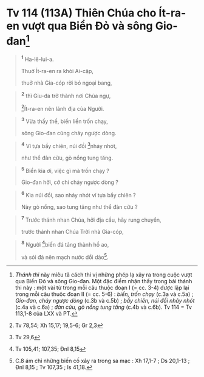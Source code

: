 # Tv 114 (113A) Thiên Chúa cho Ít-ra-en vượt qua Biển Đỏ và sông Gio-đan[^1]

> <sup><b>1</b></sup> Ha-lê-lui-a.
> 
> Thuở Ít-ra-en ra khỏi Ai-cập,
> 
> thuở nhà Gia-cóp rời bỏ ngoại bang,
>


> <sup><b>2</b></sup> thì Giu-đa trở thành nơi Chúa ngự,
> 
> [^1*]Ít-ra-en nên lãnh địa của Người.
>


> <sup><b>3</b></sup> Vừa thấy thế, biển liền trốn chạy,
> 
> sông Gio-đan cũng chảy ngược dòng.
>


> <sup><b>4</b></sup> Ví tựa bầy chiên, núi đồi [^2*]nhảy nhót,
> 
> như thể đàn cừu, gò nổng tung tăng.
>


> <sup><b>5</b></sup> Biển kia ơi, việc gì mà trốn chạy ?
> 
> Gio-đan hỡi, cớ chi chảy ngược dòng ?
>


> <sup><b>6</b></sup> Kìa núi đồi, sao nhảy nhót ví tựa bầy chiên ?
> 
> Này gò nổng, sao tung tăng như thể đàn cừu ?
>


> <sup><b>7</b></sup> Trước thánh nhan Chúa, hỡi địa cầu, hãy rung chuyển,
> 
> trước thánh nhan Chúa Trời nhà Gia-cóp,
>


> <sup><b>8</b></sup> Người [^3*]biến đá tảng thành hồ ao,
> 
> và sỏi đá nên mạch nước dồi dào[^2].
>

[^1]: <i>Thánh thi</i> này miêu tả cách thi vị những phép lạ xảy ra trong cuộc vượt qua Biển Đỏ và sông Gio-đan. Một đặc điểm nhận thấy trong bài thánh thi này : một vài từ trong mỗi câu thuộc đoạn I (= cc. 3-4) được lặp lại trong mỗi câu thuộc đoạn II (= cc. 5-6) : <i>biển, trốn chạy</i> (c.3a và c.5a) ; <i>Gio-đan, chảy ngược dòng</i> (c.3b và c.5b) ; <i>bầy chiên, núi đồi nhảy nhót</i> (c.4a và c.6a) ; <i>đàn cừu, gò nổng tung tăng</i> (c.4b và c.6b). Tv 114 = Tv 113,1-8 của LXX và PT.
[^2]: C.8 ám chỉ những biến cố xảy ra trong sa mạc : Xh 17,1-7 ; Ds 20,1-13 ; Đnl 8,15 ; Tv 107,35 ; Is 41,18.
[^1*]: Tv 78,54; Xh 15,17; 19,5-6; Gr 2,3
[^2*]: Tv 29,6
[^3*]: Tv 105,41; 107,35; Đnl 8,15
